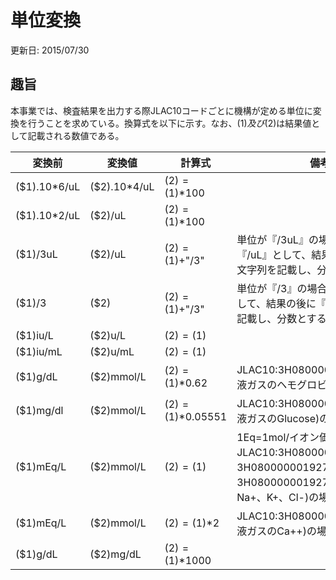 # 単位変換
更新日: 2015/07/30
## 趣旨
本事業では、検査結果を出力する際JLAC10コードごとに機構が定める単位に変換を行うことを求めている。換算式を以下に示す。なお、($1)及び($2)は結果値として記載される数値である。

|変換前|変換値|計算式|備考|
|----|----|----|----|
|($1).10*6/uL|($2).10*4/uL|($2)=($1)*100|
|($1).10*2/uL|($2)/uL|($2)=($1)*100|
|($1)/3uL|($2)/uL|($2)=($1)+"/3"|単位が『/3uL』の場合、単位を『/uL』として、結果の後に『/3』の文字列を記載し、分数とする。|
|($1)/3|($2)|($2)=($1)+"/3"|単位が『/3』の場合、単位を無しとして、結果の後に『/3』の文字列を記載し、分数とする。|
|($1)iu/L|($2)u/L|($2)=($1)||
|($1)iu/mL|($2)u/mL|($2)=($1)||
|($1)g/dL|($2)mmol/L|($2)=($1)*0.62|JLAC10:3H080000001927058(血液ガスのヘモグロビン)の場合|
|($1)mg/dl|($2)mmol/L|($2)=($1)*0.05551|JLAC10:3H080000001927085(血液ガスのGlucose)の場合|
|($1)mEq/L|($2)mmol/L|($2)=($1)|1Eq=1mol/イオン価数 JLAC10:3H080000001927081、3H080000001927082、3H080000001927083(血液ガスのNa+、K+、Cl-)の場合|
|($1)mEq/L|($2)mmol/L|($2)=($1)*2|JLAC10:3H080000001927084(血液ガスのCa++)の場合|
|($1)g/dL|($2)mg/dL|($2)=($1)*1000||

